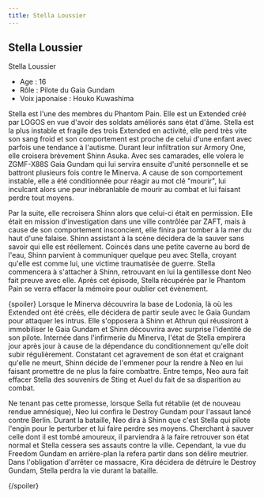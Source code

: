 ```yaml
---
title: Stella Loussier
---
```


Stella Loussier
---------------

Stella Loussier


- Age : 16  
- Rôle : Pilote du Gaia Gundam  
- Voix japonaise : Houko Kuwashima


Stella est l'une des membres du Phantom Pain. Elle est un Extended créé par LOGOS en vue d'avoir des soldats améliorés sans état d'âme. Stella est la plus instable et fragile des trois Extended en activité, elle perd très vite son sang froid et son comportement est proche de celui d'une enfant avec parfois une tendance à l'autisme. Durant leur infiltration sur Armory One, elle croisera brèvement Shinn Asuka. Avec ses camarades, elle volera le ZGMF-X88S Gaia Gundam qui lui servira ensuite d'unité personnelle et se battront plusieurs fois contre le Minerva. A cause de son comportement instable, elle a été conditionnée pour réagir au mot clé "mourir", lui inculcant alors une peur inébranlable de mourir au combat et lui faisant perdre tout moyens.


Par la suite, elle recroisera Shinn alors que celui-ci était en permission. Elle était en mission d'investigation dans une ville contrôlée par ZAFT, mais à cause de son comportement insconcient, elle finira par tomber à la mer du haut d'une falaise. Shinn assistant à la scène décidera de la sauver sans savoir qui elle est réellement. Coincés dans une petite caverne au bord de l'eau, Shinn parvient à communiquer quelque peu avec Stella, croyant qu'elle est comme lui, une victime traumatisée de guerre. Stella commencera à s'attacher à Shinn, retrouvant en lui la gentillesse dont Neo fait preuve avec elle. Après cet épisode, Stella récupérée par le Phantom Pain se verra effacer la mémoire pour oublier cet évènement.


{spoiler}
Lorsque le Minerva découvrira la base de Lodonia, là où les Extended ont été créés, elle décidera de partir seule avec le Gaia Gundam pour attaquer les intrus. Elle s'opposera à Shinn et Athrun qui réussiront à immobiliser le Gaia Gundam et Shinn découvrira avec surprise l'identité de son pilote. Internée dans l'infirmerie du Minerva, l'état de Stella empirera jour après jour à cause de la dépendance du conditionnement qu'elle doit subir régulièrement. Constatant cet agravement de son état et craignant qu'elle ne meurt, Shinn décide de l'emmener pour la rendre à Neo en lui faisant promettre de ne plus la faire combattre. Entre temps, Neo aura fait effacer Stella des souvenirs de Sting et Auel du fait de sa disparition au combat.


Ne tenant pas cette promesse, lorsque Sella fut rétablie (et de nouveau rendue amnésique), Neo lui confira le Destroy Gundam pour l'assaut lancé contre Berlin. Durant la bataille, Neo dira à Shinn que c'est Stella qui pilote l'engin pour le perturber et lui faire perdre ses moyens. Cherchant à sauver celle dont il est tombé amoureux, il parviendra à la faire retrouver son état normal et Stella cessera ses assauts contre la ville. Cependant, la vue du Freedom Gundam en arrière-plan la refera partir dans son délire meutrier. Dans l'obligation d'arrêter ce massacre, Kira décidera de détruire le Destroy Gundam, Stella perdra la vie durant la bataille.


{/spoiler}